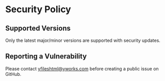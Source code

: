 # Security Policy

## Supported Versions

Only the latest major/minor versions are supported with security updates.

## Reporting a Vulnerability

Please contact yfileshtml@yworks.com before creating a public issue
on GitHub.

